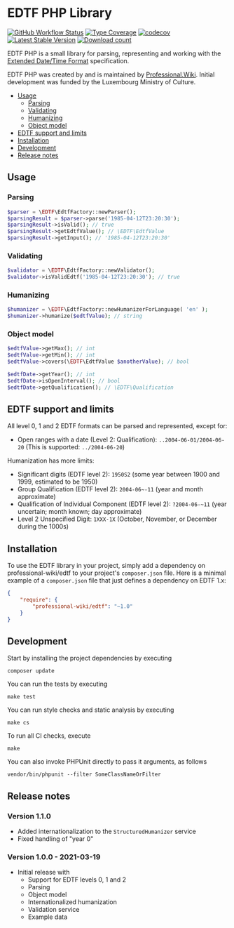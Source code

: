 # EDTF PHP Library

[![GitHub Workflow Status](https://img.shields.io/github/workflow/status/ProfessionalWiki/EDTF/CI)](https://github.com/ProfessionalWiki/EDTF/actions?query=workflow%3ACI)
[![Type Coverage](https://shepherd.dev/github/ProfessionalWiki/EDTF/coverage.svg)](https://shepherd.dev/github/ProfessionalWiki/EDTF)
[![codecov](https://codecov.io/gh/ProfessionalWiki/EDTF/branch/master/graph/badge.svg?token=GnOG3FF16Z)](https://codecov.io/gh/ProfessionalWiki/EDTF)
[![Latest Stable Version](https://poser.pugx.org/professional-wiki/edtf/version.png)](https://packagist.org/packages/professional-wiki/edtf)
[![Download count](https://poser.pugx.org/professional-wiki/edtf/d/total.png)](https://packagist.org/packages/professional-wiki/edtf)

EDTF PHP is a small library for parsing, representing and working with the
[Extended Date/Time Format] specification.

EDTF PHP was created by and is maintained by [Professional.Wiki]. Initial development was funded by the Luxembourg Ministry of Culture.

- [Usage](#usage)
  * [Parsing](#parsing)
  * [Validating](#validating)
  * [Humanizing](#humanizing)
  * [Object model](#object-model)
- [EDTF support and limits](#edtf-support-and-limits)
- [Installation](#installation)
- [Development](#development)
- [Release notes](#release-notes)

## Usage

### Parsing

```php
$parser = \EDTF\EdtfFactory::newParser();
$parsingResult = $parser->parse('1985-04-12T23:20:30');
$parsingResult->isValid(); // true
$parsingResult->getEdtfValue(); // \EDTF\EdtfValue
$parsingResult->getInput(); // '1985-04-12T23:20:30'
```

### Validating

```php
$validator = \EDTF\EdtfFactory::newValidator();
$validator->isValidEdtf('1985-04-12T23:20:30'); // true
````

### Humanizing

```php
$humanizer = \EDTF\EdtfFactory::newHumanizerForLanguage( 'en' );
$humanizer->humanize($edtfValue); // string
````

### Object model

```php
$edtfValue->getMax(); // int
$edtfValue->getMin(); // int
$edtfValue->covers(\EDTF\EdtfValue $anotherValue); // bool
```

```php
$edtfDate->getYear(); // int
$edtfDate->isOpenInterval(); // bool
$edtfDate->getQualification(); // \EDTF\Qualification
```

## EDTF support and limits

All level 0, 1 and 2 EDTF formats can be parsed and represented, except for:

* Open ranges with a date (Level 2: Qualification): `..2004-06-01/2004-06-20` (This is supported: `../2004-06-20`)

Humanization has more limits:

* Significant digits (EDTF level 2): `1950S2` (some year between 1900 and 1999, estimated to be 1950)
* Group Qualification (EDTF level 2): `2004-06~-11` (year and month approximate)
* Qualification of Individual Component (EDTF level 2): `?2004-06-~11` (year uncertain; month known; day approximate)
* Level 2 Unspecified Digit: `1XXX-1X` (October, November, or December during the 1000s)

## Installation

To use the EDTF library in your project, simply add a dependency on professional-wiki/edtf
to your project's `composer.json` file. Here is a minimal example of a `composer.json`
file that just defines a dependency on EDTF 1.x:

```json
{
    "require": {
        "professional-wiki/edtf": "~1.0"
    }
}
```

## Development

Start by installing the project dependencies by executing

    composer update

You can run the tests by executing

    make test
    
You can run style checks and static analysis by executing

    make cs
    
To run all CI checks, execute

    make
    
You can also invoke PHPUnit directly to pass it arguments, as follows

    vendor/bin/phpunit --filter SomeClassNameOrFilter

## Release notes

### Version 1.1.0

* Added internationalization to the `StructuredHumanizer` service
* Fixed handling of "year 0"

### Version 1.0.0 - 2021-03-19

* Initial release with
    * Support for EDTF levels 0, 1 and 2
    * Parsing
    * Object model
    * Internationalized humanization
    * Validation service
    * Example data

[Professional.Wiki]: https://professional.wiki
[Extended Date/Time Format]: https://www.loc.gov/standards/datetime/
